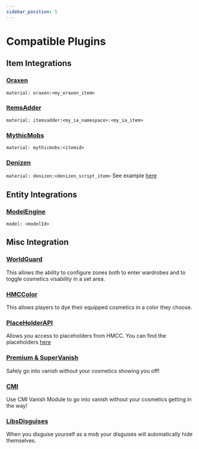 ```yaml
---
sidebar_position: 5
---
```


# Compatible Plugins

## Item Integrations

### [Oraxen](https://www.spigotmc.org/resources/72448/)

`material: oraxen:<my_oraxen_item>`

### [ItemsAdder](https://www.spigotmc.org/resources/73355/)

`material: itemsadder:<my_ia_namespace>:<my_ia_item>`

### [MythicMobs](https://www.spigotmc.org/resources/5702/)

`material: mythicmobs:<itemid>`

### [Denizen](https://www.spigotmc.org/resources/21039/)

`material: denizen:<denizen_script_item>` See example [here](https://github.com/HibiscusMC/HMCCosmetics/pull/99)

## Entity Integrations

### [ModelEngine](https://www.spigotmc.org/resources/79477/)

`model: <modelId>`

## Misc Integration

### [WorldGuard](https://enginehub.org/worldguard)

This allows the ability to configure zones both to enter wardrobes and to toggle cosmetics visability in a set area. 

### [HMCColor](https://polymart.org/resource/2831)

This allows players to dye their equipped cosmetics in a color they choose. 

### [PlaceHolderAPI](https://www.spigotmc.org/resources/6245/) 

Allows you access to placeholders from HMCC. You can find the placeholders [here](https://docs.hibiscusmc.com/hmccosmetics%20remapped/PlaceholderAPI)

### [Premium & SuperVanish](https://www.spigotmc.org/resources/14404/) 

Safely go into vanish without your cosmetics showing you off! 

### [CMI](https://www.spigotmc.org/resources/3742/) 

Use CMI Vanish Module to go into vanish without your cosmetics getting in the way! 

### [LibsDisguises](https://github.com/libraryaddict/LibsDisguises)

When you disguise yourself as a mob your disguises will automatically hide themselves. 

